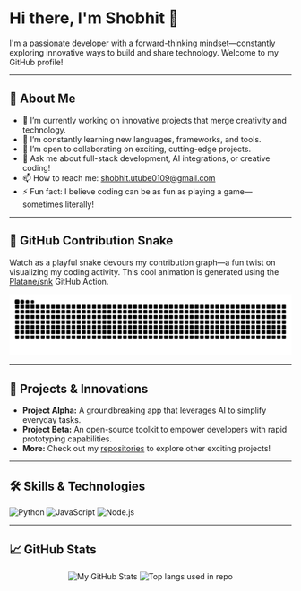 # Hi there, I'm Shobhit 👋

I'm a passionate developer with a forward-thinking mindset—constantly exploring innovative ways to build and share technology. Welcome to my GitHub profile!

---

## 🚀 About Me

- 🔭 I’m currently working on innovative projects that merge creativity and technology.
- 🌱 I’m constantly learning new languages, frameworks, and tools.
- 👯 I’m open to collaborating on exciting, cutting-edge projects.
- 💬 Ask me about full-stack development, AI integrations, or creative coding!
- 📫 How to reach me: [shobhit.utube0109@gmail.com](mailto:shobhit.utube0109@gmail.com)
- ⚡ Fun fact: I believe coding can be as fun as playing a game—sometimes literally!

---

## 🐍 GitHub Contribution Snake

Watch as a playful snake devours my contribution graph—a fun twist on visualizing my coding activity. This cool animation is generated using the [Platane/snk](https://github.com/Platane/snk) GitHub Action.

<picture>
  <source
    media="(prefers-color-scheme: dark)"
    srcset="https://raw.githubusercontent.com/shobhit0109/shobhit0109/output/github-contribution-grid-snake-dark.svg"
  />
  <source
    media="(prefers-color-scheme: light)"
    srcset="https://raw.githubusercontent.com/shobhit0109/shobhit0109/output/github-contribution-grid-snake.svg"
  />
  <img
    alt="github contribution grid snake animation"
    src="https://raw.githubusercontent.com/shobhit0109/shobhit0109/output/github-contribution-grid-snake.svg"
  />
</picture>

---

## 🚀 Projects & Innovations

- **Project Alpha:** A groundbreaking app that leverages AI to simplify everyday tasks.
- **Project Beta:** An open-source toolkit to empower developers with rapid prototyping capabilities.
- **More:** Check out my [repositories](https://github.com/shobhit0109?tab=repositories) to explore other exciting projects!

---

## 🛠️ Skills & Technologies

![Python](https://img.shields.io/badge/Python-3776AB?style=for-the-badge&logo=python&logoColor=white)
![JavaScript](https://img.shields.io/badge/JavaScript-F7DF1E?style=for-the-badge&logo=javascript&logoColor=black)
![Node.js](https://img.shields.io/badge/Node.js-43853D?style=for-the-badge&logo=node.js&logoColor=white)
<!-- Add more badges as needed -->

---

## 📈 GitHub Stats

<p align="center" height=200>
  <img height=300 align="center" src="https://anuraghazra-github-readme-stats-seven.vercel.app/api?username=shobhit0109&show_icons=true&theme=radical&show=reviews,discussions_started,discussions_answered,prs_merged,prs_merged_percentage" alt="My GitHub Stats" />
   <img height=300 align="center" src="https://anuraghazra-github-readme-stats-seven.vercel.app/api/top-langs/?username=shobhit0109&show_icons=true&theme=radical&langs_count=6" alt="Top langs used in repo" />
</p>
